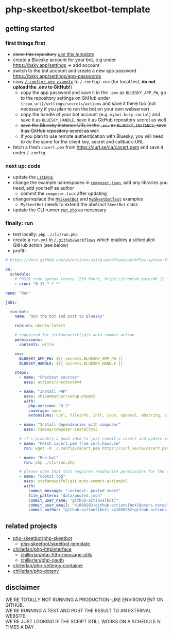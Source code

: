 # php-skeetbot/skeetbot-template

## getting started

### first things first
- ~~clone this repository~~ [*use this template*](https://github.com/new?template_name=skeetbot-template&template_owner=php-skeetbot)
- create a Bluesky account for your bot, e.g under https://bsky.app/settings -> add account
- switch to the bot account and create a new app password https://bsky.app/settings/app-passwords
- copy [`/.config/.env_example`](./.config/.env_example) to `/.config/.env` (for local test, **do not upload the .env to GitHub!**)
	- copy the app password and save it in the `.env` as `BLUESKY_APP_PW`, go to the repository settings on GitHub under `{repo_url}/settings/secrets/actions` and save it there too (not necessary if you plan to run the bot on your own webserver)
    - copy the handle of your bot account (e.g. `mybot.bsky.social`) and save it as `BLUESKY_HANDLE`, save it as GitHub repository secret as well
	- ~~save the Bluesky instance URL in the `.env` as `BLUESKY_INSTANCE`, save it as GitHub repository secret as well~~
	- if you plan to use remote authentication with Bluesky, you will need to do the same for the client key, secret and callback-URL
- fetch a fresh `cacert.pem` from https://curl.se/ca/cacert.pem and save it under `/.config`

### next up: code
- update the [`LICENSE`](./LICENSE)
- change the example namespaces in [`composer.json`](./composer.json), add any libraries you need, add yourself as author
	- commit the `composer.lock` after updating
- change/replace the [`MySkeetBot`](./src/MySkeetBot.php) and [`MySkeetBotTest`](./tests/MySkeetBotTest.php) examples
	- `MySkeetBot` needs to extend the abstract `SkeetBot` class
- update the CLI runner [`run.php`](./cli/run.php) as necessary

### finally: run
- test locally: `php ./cli/run.php`
- create a `run.yml` in [`/.github/workflows`](./.github/workflows) which enables a scheduled GitHub action (see below)
- profit!

```yml
# https://docs.github.com/en/actions/using-workflows/workflow-syntax-for-github-actions

on:
  schedule:
    # POSIX cron syntax (every 12th hour), https://crontab.guru/#0_12_*_*_*
    - cron: "0 12 * * *"

name: "Run"

jobs:

  run-bot:
    name: "Run the bot and post to Bluesky"

    runs-on: ubuntu-latest

    # requiired for stefanzweifel/git-auto-commit-action
    permissions:
      contents: write

    env:
      BLUESKY_APP_PW: ${{ secrets.BLUESKY_APP_PW }}
      BLUESKY_HANDLE: ${{ secrets.BLUESKY_HANDLE }}

    steps:
      - name: "Checkout sources"
        uses: actions/checkout@v4

      - name: "Install PHP"
        uses: shivammathur/setup-php@v2
        with:
          php-version: "8.2"
          coverage: none
          extensions: curl, fileinfo, intl, json, openssl, mbstring, simplexml, sodium, zlib

      - name: "Install dependencies with composer"
        uses: ramsey/composer-install@v3

      # it's probably a good idea to just commit a cacert and update it every now and then
      - name: "Fetch cacert.pem from curl.haxx.se"
        run: wget -O ./.config/cacert.pem https://curl.se/ca/cacert.pem

      - name: "Run bot"
        run: php ./cli/run.php

      # please note that this requires read/write permissions for the actions runner!
      - name: "Commit log"
        uses: stefanzweifel/git-auto-commit-action@v5
        with:
          commit_message: ":octocat: posted skeet"
          file_pattern: "data/posted.json"
          commit_user_name: "github-actions[bot]"
          commit_user_email: "41898282+github-actions[bot]@users.noreply.github.com"
          commit_author: "github-actions[bot] <41898282+github-actions[bot]@users.noreply.github.com>"
```

## related projects
- [php-skeetbot/php-skeetbot](https://github.com/php-skeetbot/php-skeetbot)
	- [php-skeetbot/skeetbot-template](https://github.com/php-skeetbot/skeetbot-template)
- [chillerlan/php-httpinterface](https://github.com/chillerlan/php-httpinterface)
	- [chillerlan/php-http-message-utils](https://github.com/chillerlan/php-http-message-utils)
	- [chillerlan/php-oauth](https://github.com/chillerlan/php-oauth)
- [chillerlan/php-settings-container](https://github.com/chillerlan/php-settings-container)
- [chillerlan/php-dotenv](https://github.com/chillerlan/php-dotenv)

## disclaimer

WE'RE TOTALLY NOT RUNNING A PRODUCTION-LIKE ENVIRONMENT ON GITHUB.<br>
WE'RE RUNNING A TEST AND POST THE RESULT TO AN EXTERNAL WEBSITE.<br>
WE'RE JUST LOOKING IF THE SCRIPT STILL WORKS ON A SCHEDULE N TIMES A DAY.
